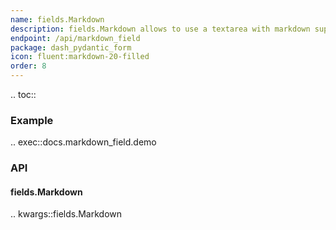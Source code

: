 ```yaml
---
name: fields.Markdown
description: fields.Markdown allows to use a textarea with markdown support and preview.
endpoint: /api/markdown_field
package: dash_pydantic_form
icon: fluent:markdown-20-filled
order: 8
---
```


.. toc::

### Example

.. exec::docs.markdown_field.demo

### API

#### fields.Markdown

.. kwargs::fields.Markdown
